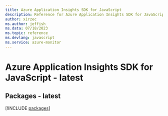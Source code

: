 ```yaml
---
title: Azure Application Insights SDK for JavaScript
description: Reference for Azure Application Insights SDK for JavaScript
author: xirzec
ms.author: jeffish
ms.data: 07/18/2023
ms.topic: reference
ms.devlang: javascript
ms.service: azure-monitor
---
```

# Azure Application Insights SDK for JavaScript - latest
## Packages - latest
[!INCLUDE [packages](application-insights-index.md)]